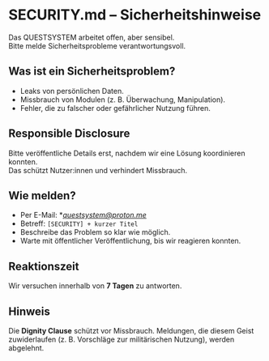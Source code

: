 # SECURITY.md – Sicherheitshinweise

Das QUESTSYSTEM arbeitet offen, aber sensibel.  
Bitte melde Sicherheitsprobleme verantwortungsvoll.

## Was ist ein Sicherheitsproblem?
- Leaks von persönlichen Daten.  
- Missbrauch von Modulen (z. B. Überwachung, Manipulation).  
- Fehler, die zu falscher oder gefährlicher Nutzung führen.

## Responsible Disclosure
Bitte veröffentliche Details erst, nachdem wir eine Lösung koordinieren konnten.  
Das schützt Nutzer:innen und verhindert Missbrauch.

## Wie melden?
- Per E-Mail: **questsystem@proton.me*  
- Betreff: `[SECURITY] + kurzer Titel`  
- Beschreibe das Problem so klar wie möglich.  
- Warte mit öffentlicher Veröffentlichung, bis wir reagieren konnten.

## Reaktionszeit
Wir versuchen innerhalb von **7 Tagen** zu antworten.  

## Hinweis
Die **Dignity Clause** schützt vor Missbrauch. Meldungen, die diesem Geist zuwiderlaufen
(z. B. Vorschläge zur militärischen Nutzung), werden abgelehnt.  
